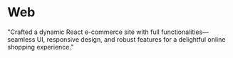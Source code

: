 # Web
"Crafted a dynamic React e-commerce site with full functionalities—seamless UI, responsive design, and robust features for a delightful online shopping experience."
